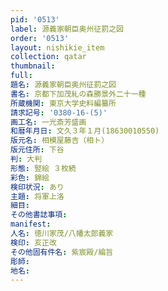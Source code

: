 ```yaml
---
pid: '0513'
label: 源義家朝臣奥州征罰之図
order: '0513'
layout: nishikie_item
collection: qatar
thumbnail: 
full: 
題名: 源義家朝臣奥州征罰之図
書名: 京都下加茂糺の森勝景外二十一種
所蔵機関: 東京大学史料編纂所
請求記号: '0380-16-(5)'
画工名: 一光斎芳盛画
和暦年月日: 文久３年１月(18630010550)
版元名: 相模屋藤吉（相ト）
版元住所: 下谷
判: 大判
形態: 竪絵 ３枚続
彩色: 錦絵
検印状況: あり
主題: 将軍上洛
細目: 
その他書誌事項: 
manifest: 
人名: 徳川家茂/八幡太郎義家
検印: 亥正改
その他固有件名: 紫宸殿/綸旨
彫師: 
地名: 
---
```


